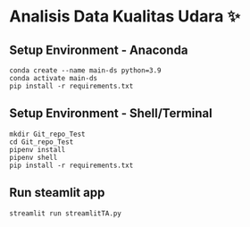 # Analisis Data Kualitas Udara ✨

## Setup Environment - Anaconda
```
conda create --name main-ds python=3.9
conda activate main-ds
pip install -r requirements.txt
```

## Setup Environment - Shell/Terminal
```
mkdir Git_repo_Test
cd Git_repo_Test
pipenv install
pipenv shell
pip install -r requirements.txt
```

## Run steamlit app
```
streamlit run streamlitTA.py
```
